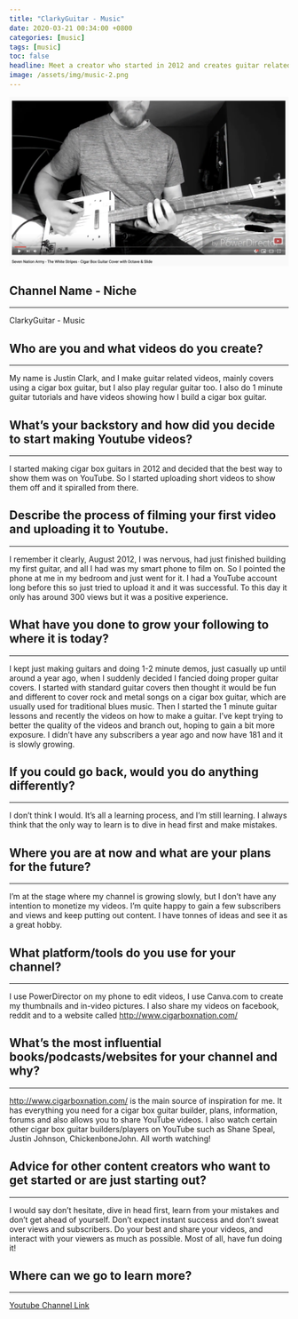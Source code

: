 ```yaml
---
title: "ClarkyGuitar - Music"
date: 2020-03-21 00:34:00 +0800
categories: [music]
tags: [music]
toc: false
headline: Meet a creator who started in 2012 and creates guitar related videos, including 1 minute guitar tutorials.
image: /assets/img/music-2.png
---
```


[![Anime](/assets/img/music-2.png)](https://www.youtube.com/watch?v=4w8C8cXGJdk)

## Channel Name - Niche
_______________________

ClarkyGuitar - Music


## Who are you and what videos do you create?
_____________________________________________

My name is Justin Clark, and I make guitar related videos, mainly covers using a cigar box guitar, but I also play regular guitar too.  I also do 1 minute guitar tutorials and have videos showing how I build a cigar box guitar.

## What’s your backstory and how did you decide to start making Youtube videos?
_______________________________________________________________________________

I started making cigar box guitars in 2012 and decided that the best way to show them was on YouTube.  So I started uploading short videos to show them off and it spiralled from there.



## Describe the process of filming your first video and uploading it to Youtube.
________________________________________________________________________________

I remember it clearly, August 2012, I was nervous, had just finished building my first guitar, and all I had was my smart phone to film on.  So I pointed the phone at me in my bedroom and just went for it.  I had a YouTube account long before this so just tried to upload it and it was successful.  To this day it only has around 300 views but it was a positive experience.





## What have you done to grow your following to where it is today?
__________________________________________________________________

I kept just making guitars and doing 1-2 minute demos, just casually up until around a year ago, when I suddenly decided I fancied doing proper guitar covers.  I started with standard guitar covers then thought it would be fun and different to cover rock and metal songs on a cigar box guitar, which are usually used for traditional blues music.  Then I started the 1 minute guitar lessons and recently the videos on how to make a guitar.  I’ve kept trying to better the quality of the videos and branch out, hoping to gain a bit more exposure.  I didn’t have any subscribers a year ago and now have 181 and it is slowly growing.


## If you could go back, would you do anything differently?
___________________________________________________________

I don’t think I would.  It’s all a learning process, and I’m still learning.  I always think that the only way to learn is to dive in head first and make mistakes.




## Where you are at now and what are your plans for the future?
_______________________________________________________________

I’m at the stage where my channel is growing slowly, but I don’t have any intention to monetize my videos.  I’m quite happy to gain a few subscribers and views and keep putting out content.  I have tonnes of ideas and see it as a great hobby.



## What platform/tools do you use for your channel?
___________________________________________________

I use PowerDirector on my phone to edit videos, I use Canva.com to create my thumbnails and in-video pictures.  I also share my videos on facebook, reddit and to a website called http://www.cigarboxnation.com/



## What’s the most influential books/podcasts/websites for your channel and why?
________________________________________________________________________________

http://www.cigarboxnation.com/ is the main source of inspiration for me.  It has everything you need for a cigar box guitar builder, plans, information, forums and also allows you to share YouTube videos.
I also watch certain other cigar box guitar builders/players on YouTube such as Shane Speal, Justin Johnson, ChickenboneJohn.  All worth watching!


## Advice for other content creators who want to get started or are just starting out?
______________________________________________________________________________________

I would say don’t hesitate, dive in head first, learn from your mistakes and don’t get ahead of yourself.  Don’t expect instant success and don’t sweat over views and subscribers.  Do your best and share your videos, and interact with your viewers as much as possible.  Most of all, have fun doing it!


## Where can we go to learn more?
_________________________________

[Youtube Channel Link](https://www.youtube.com/user/clarkyboy100)
